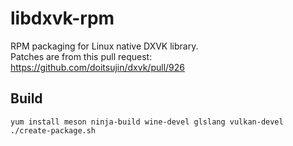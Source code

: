 # libdxvk-rpm
RPM packaging for Linux native DXVK library.  
Patches are from this pull request: https://github.com/doitsujin/dxvk/pull/926

## Build
```shell
yum install meson ninja-build wine-devel glslang vulkan-devel
./create-package.sh
```
